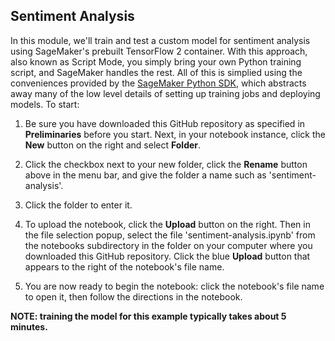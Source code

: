 ## Sentiment Analysis 

In this module, we'll train and test a custom model for sentiment analysis using SageMaker's prebuilt TensorFlow 2 container.  With this approach, also known as Script Mode, you simply bring your own Python training script, and SageMaker handles the rest.  All of this is simplied using the conveniences provided by the [SageMaker Python SDK](https://github.com/aws/sagemaker-python-sdk), which abstracts away many of the low level details of setting up training jobs and deploying models.   To start:  

1. Be sure you have downloaded this GitHub repository as specified in **Preliminaries** before you start.  Next, in your notebook instance, click the **New** button on the right and select **Folder**.

2. Click the checkbox next to your new folder, click the **Rename** button above in the menu bar, and give the folder a name such as 'sentiment-analysis'.

3. Click the folder to enter it.

4. To upload the notebook, click the **Upload** button on the right. Then in the file selection popup, select the file 'sentiment-analysis.ipynb' from the notebooks subdirectory in the folder on your computer where you downloaded this GitHub repository. Click the blue **Upload** button that appears to the right of the notebook's file name.

5. You are now ready to begin the notebook:  click the notebook's file name to open it, then follow the directions in the notebook.


<p><strong>NOTE:  training the model for this example typically takes about 5 minutes.</strong></p>
